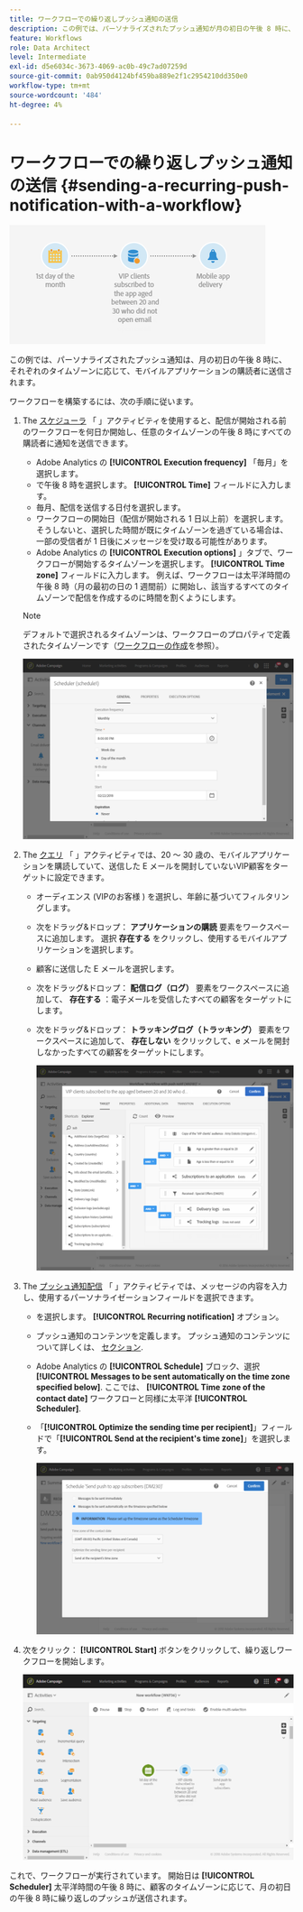 ```yaml
---
title: ワークフローでの繰り返しプッシュ通知の送信
description: この例では、パーソナライズされたプッシュ通知が月の初日の午後 8 時に、それぞれのタイムゾーンに応じてモバイルアプリケーションの購読者に送信されます
feature: Workflows
role: Data Architect
level: Intermediate
exl-id: d5e6034c-3673-4069-ac0b-49c7ad07259d
source-git-commit: 0ab950d4124bf459ba889e2f1c2954210dd350e0
workflow-type: tm+mt
source-wordcount: '484'
ht-degree: 4%

---
```


# ワークフローでの繰り返しプッシュ通知の送信 {#sending-a-recurring-push-notification-with-a-workflow}

![](assets/wkf_push_example_1.png)

この例では、パーソナライズされたプッシュ通知は、月の初日の午後 8 時に、それぞれのタイムゾーンに応じて、モバイルアプリケーションの購読者に送信されます。

ワークフローを構築するには、次の手順に従います。

1. The [スケジューラ](../../automating/using/scheduler.md) 「 」アクティビティを使用すると、配信が開始される前のワークフローを何日か開始し、任意のタイムゾーンの午後 8 時にすべての購読者に通知を送信できます。

   * Adobe Analytics の **[!UICONTROL Execution frequency]** 「毎月」を選択します。
   * で午後 8 時を選択します。 **[!UICONTROL Time]** フィールドに入力します。
   * 毎月、配信を送信する日付を選択します。
   * ワークフローの開始日（配信が開始される 1 日以上前）を選択します。 そうしないと、選択した時間が既にタイムゾーンを過ぎている場合は、一部の受信者が 1 日後にメッセージを受け取る可能性があります。
   * Adobe Analytics の **[!UICONTROL Execution options]** 」タブで、ワークフローが開始するタイムゾーンを選択します。 **[!UICONTROL Time zone]** フィールドに入力します。 例えば、ワークフローは太平洋時間の午後 8 時（月の最初の日の 1 週間前）に開始し、該当するすべてのタイムゾーンで配信を作成するのに時間を割くようにします。

   >[!NOTE]
   >
   >デフォルトで選択されるタイムゾーンは、ワークフローのプロパティで定義されたタイムゾーンです（[ワークフローの作成](../../automating/using/building-a-workflow.md)を参照）。

   ![](assets/wkf_push_example_5.png)

1. The [クエリ](../../automating/using/query.md) 「 」アクティビティでは、20 ～ 30 歳の、モバイルアプリケーションを購読していて、送信した E メールを開封していないVIP顧客をターゲットに設定できます。

   * オーディエンス (VIPのお客様 ) を選択し、年齢に基づいてフィルタリングします。
   * 次をドラッグ&amp;ドロップ： **アプリケーションの購読** 要素をワークスペースに追加します。 選択 **存在する** をクリックし、使用するモバイルアプリケーションを選択します。
   * 顧客に送信した E メールを選択します。
   * 次をドラッグ&amp;ドロップ： **配信ログ（ログ）** 要素をワークスペースに追加して、 **存在する** ：電子メールを受信したすべての顧客をターゲットにします。
   * 次をドラッグ&amp;ドロップ： **トラッキングログ（トラッキング）** 要素をワークスペースに追加して、 **存在しない** をクリックして、e メールを開封しなかったすべての顧客をターゲットにします。

     ![](assets/wkf_push_example_2.png)

1. The [プッシュ通知配信](../../automating/using/push-notification-delivery.md) 「 」アクティビティでは、メッセージの内容を入力し、使用するパーソナライゼーションフィールドを選択できます。

   * を選択します。 **[!UICONTROL Recurring notification]** オプション。
   * プッシュ通知のコンテンツを定義します。 プッシュ通知のコンテンツについて詳しくは、 [セクション](../../channels/using/preparing-and-sending-a-push-notification.md).
   * Adobe Analytics の **[!UICONTROL Schedule]** ブロック、選択 **[!UICONTROL Messages to be sent automatically on the time zone specified below]**. ここでは、 **[!UICONTROL Time zone of the contact date]** ワークフローと同様に太平洋 **[!UICONTROL Scheduler]**.
   * 「**[!UICONTROL Optimize the sending time per recipient]**」フィールドで「**[!UICONTROL Send at the recipient's time zone]**」を選択します。

     ![](assets/wkf_push_example_4.png)

1. 次をクリック： **[!UICONTROL Start]** ボタンをクリックして、繰り返しワークフローを開始します。

   ![](assets/wkf_push_example_3.png)

これで、ワークフローが実行されています。 開始日は **[!UICONTROL Scheduler]** 太平洋時間の午後 8 時に、顧客のタイムゾーンに応じて、月の初日の午後 8 時に繰り返しのプッシュが送信されます。
